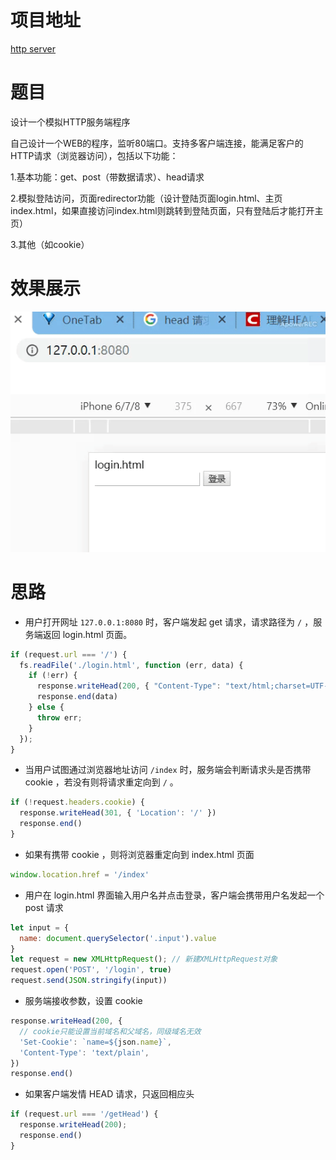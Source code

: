 # 项目地址

[http server](https://github.com/michwh/network-programming/tree/master/%E5%AE%9E%E9%AA%8C%E4%BA%94%EF%BC%9AHTTP%E7%BC%96%E7%A8%8B%E5%AE%9E%E9%AA%8C)

# 题目

设计一个模拟HTTP服务端程序

自己设计一个WEB的程序，监听80端口。支持多客户端连接，能满足客户的HTTP请求（浏览器访问），包括以下功能：

1.基本功能：get、post（带数据请求）、head请求

2.模拟登陆访问，页面redirector功能（设计登陆页面login.html、主页index.html，如果直接访问index.html则跳转到登陆页面，只有登陆后才能打开主页）

3.其他（如cookie）

# 效果展示

![1](img/1.gif)

# 思路

- 用户打开网址 `127.0.0.1:8080` 时，客户端发起 get 请求，请求路径为 `/` ，服务端返回 login.html 页面。

```js
if (request.url === '/') {
  fs.readFile('./login.html', function (err, data) {
    if (!err) {
      response.writeHead(200, { "Content-Type": "text/html;charset=UTF-8" });
      response.end(data)
    } else {
      throw err;
    }
  });
}
```

- 当用户试图通过浏览器地址访问 `/index` 时，服务端会判断请求头是否携带 cookie ，若没有则将请求重定向到 `/` 。

```js
if (!request.headers.cookie) {
  response.writeHead(301, { 'Location': '/' })
  response.end()
}
```

- 如果有携带 cookie ，则将浏览器重定向到 index.html 页面

```js
window.location.href = '/index'
```


- 用户在 login.html 界面输入用户名并点击登录，客户端会携带用户名发起一个 post 请求

```js
let input = {
  name: document.querySelector('.input').value
}
let request = new XMLHttpRequest(); // 新建XMLHttpRequest对象
request.open('POST', '/login', true)
request.send(JSON.stringify(input))
```

- 服务端接收参数，设置 cookie

```js
response.writeHead(200, {
  // cookie只能设置当前域名和父域名，同级域名无效
  'Set-Cookie': `name=${json.name}`,
  'Content-Type': 'text/plain',
})
response.end()
```

- 如果客户端发情 HEAD 请求，只返回相应头

```js
if (request.url === '/getHead') {
  response.writeHead(200);
  response.end()
}
```